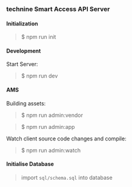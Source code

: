 ### technine Smart Access API Server

#### Initialization

> $ npm run init

#### Development

Start Server:

> $ npm run dev

#### AMS

Building assets:

> $ npm run admin:vendor

> $ npm run admin:app

Watch client source code changes and compile:

> $ npm run admin:watch

#### Initialise Database

> import `sql/schema.sql` into database